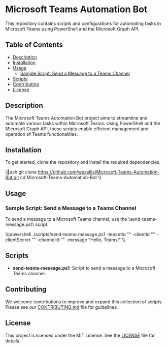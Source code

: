 # Microsoft Teams Automation Bot

This repository contains scripts and configurations for automating tasks in Microsoft Teams using PowerShell and the Microsoft Graph API.

## Table of Contents

- [Description](#description)
- [Installation](#installation)
- [Usage](#usage)
  - [Sample Script: Send a Message to a Teams Channel](#sample-script-send-a-message-to-a-teams-channel)
- [Scripts](#scripts)
- [Contributing](#contributing)
- [License](#license)

## Description

The Microsoft Teams Automation Bot project aims to streamline and automate various tasks within Microsoft Teams. Using PowerShell and the Microsoft Graph API, these scripts enable efficient management and operation of Teams functionalities.

## Installation

To get started, clone the repository and install the required dependencies.

\\\ash
git clone https://github.com/wesellis/Microsoft-Teams-Automation-Bot.git
cd Microsoft-Teams-Automation-Bot
\\\

## Usage

### Sample Script: Send a Message to a Teams Channel

To send a message to a Microsoft Teams channel, use the \send-teams-message.ps1\ script.

\\\powershell
./scripts/send-teams-message.ps1 -tenantId "<Tenant-ID>" -clientId "<Client-ID>" -clientSecret "<Client-Secret>" -channelId "<Channel-ID>" -message "Hello, Teams!"
\\\

## Scripts

- **send-teams-message.ps1**: Script to send a message to a Microsoft Teams channel.

## Contributing

We welcome contributions to improve and expand this collection of scripts. Please see our [CONTRIBUTING.md](CONTRIBUTING.md) file for guidelines.

## License

This project is licensed under the MIT License. See the [LICENSE](LICENSE) file for details.
